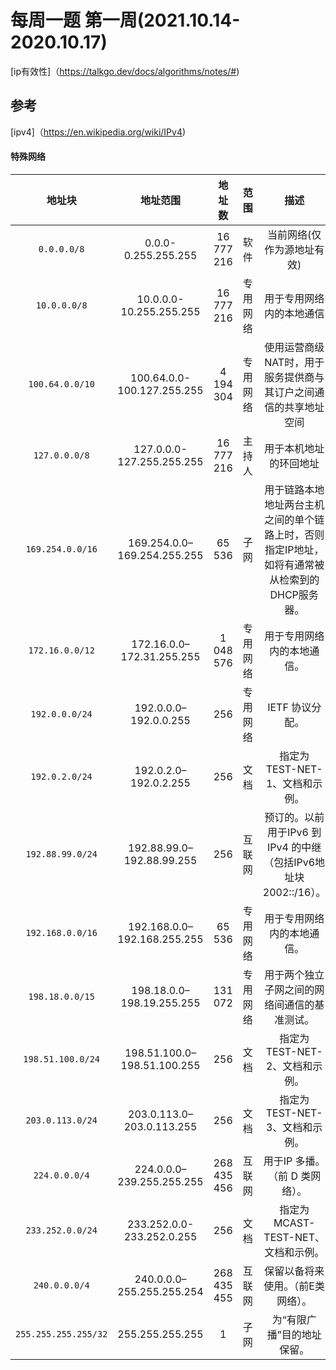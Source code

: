 # 每周一题 第一周(2021.10.14-2020.10.17)
[ip有效性]（https://talkgo.dev/docs/algorithms/notes/#)

## 参考
[ipv4]（https://en.wikipedia.org/wiki/IPv4)

#### 特殊网络
 | 地址块 | 地址范围 | 地址数 | 范围 | 描述 |
 | :----: | :----: | :----: | :----: | :----: |
 | `0.0.0.0/8`| 0.0.0-0.255.255.255 | 16 777 216 | 软件 | 当前网络(仅作为源地址有效) |
 | `10.0.0.0/8` | 10.0.0.0-10.255.255.255 | 16 777 216 | 专用网络 | 用于专用网络内的本地通信 |
 | `100.64.0.0/10`| 100.64.0.0-100.127.255.255 | 4 194 304 | 专用网络 | 使用运营商级 NAT时，用于服务提供商与其订户之间通信的共享地址空间 |
 | `127.0.0.0/8` | 127.0.0.0-127.255.255.255 | 16 777 216 | 主持人 | 用于本机地址的环回地址 |
 | `169.254.0.0/16` | 169.254.0.0–169.254.255.255 | 65 536 | 子网 | 用于链路本地地址两台主机之间的单个链路上时，否则指定IP地址，如将有通常被从检索到的DHCP服务器。 | 
 | `172.16.0.0/12` | 172.16.0.0–172.31.255.255 | 1 048 576 | 专用网络 | 用于专用网络内的本地通信。| 
 | `192.0.0.0/24` | 192.0.0.0–192.0.0.255 | 256 | 专用网络 | IETF 协议分配。| 
 | `192.0.2.0/24` | 192.0.2.0–192.0.2.255 | 256 | 文档 | 指定为 TEST-NET-1、文档和示例。| 
 | `192.88.99.0/24` | 192.88.99.0–192.88.99.255 | 256 | 互联网 | 预订的。以前用于IPv6 到 IPv4 的中继（包括IPv6地址块2002::/16）。 | 
 | `192.168.0.0/16` | 192.168.0.0–192.168.255.255 | 65 536 | 专用网络 | 用于专用网络内的本地通信。| 
 | `198.18.0.0/15` | 198.18.0.0–198.19.255.255 | 131 072 | 专用网络 | 用于两个独立子网之间的网络间通信的基准测试。| 
 | `198.51.100.0/24` | 198.51.100.0–198.51.100.255 | 256 | 文档 | 指定为 TEST-NET-2、文档和示例。 | 
 | `203.0.113.0/24` | 203.0.113.0–203.0.113.255 | 256 | 文档 | 指定为 TEST-NET-3、文档和示例。 | 
 | `224.0.0.0/4` | 224.0.0.0–239.255.255.255 | 268 435 456 | 互联网 | 用于IP 多播。（前 D 类网络）。 | 
 | `233.252.0.0/24` | 233.252.0.0-233.252.0.255 | 256 | 文档 | 指定为 MCAST-TEST-NET、文档和示例。 | 
 | `240.0.0.0/4` | 240.0.0.0–255.255.255.254 | 268 435 455 | 互联网 | 保留以备将来使用。（前E类网络）。 | 
 | `255.255.255.255/32` | 255.255.255.255 | 1 | 子网 | 为“有限广播”目的地址保留。 | 